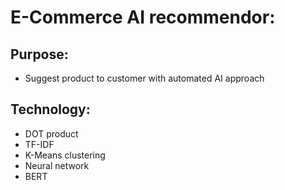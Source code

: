 # E-Commerce AI recommendor:

## Purpose:
- Suggest product to customer with automated AI approach

## Technology:
- DOT product
- TF-IDF
- K-Means clustering
- Neural network
- BERT
